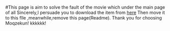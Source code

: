 #This page is aim to solve the fault of the movie which under the main page of all
Sincerely,I persuade you to download the item from [here](http://Moqzekun.cn/movie/1.mp4/) 
Then move it to this flle ,meanwhile,remove this page(Readme).
Thank you for choosing Moqzekun! kkkkkk!
